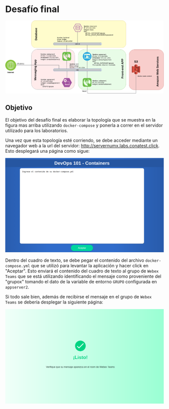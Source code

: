 # Desafío final

![alt desafio_final](desafio_final.png)



## Objetivo

El objetivo del desafío final es elaborar la topología que se muestra en la figura mas arriba utilizando `docker-compose` y ponerla a correr en el servidor utilizado para los laboratorios.

Una vez que esta topología esté corriendo, se debe acceder mediante un navegador web a la url del servidor: http://servernumx.labs.conatest.click. Esto desplegará una página como sigue:

![alt desafio_final](desafio_index.png)

Dentro del cuadro de texto, se debe pegar el contenido del archivo `docker-compose.yml` que se utilizó para levantar la aplicación y hacer click en "Aceptar". Esto enviará el contenido del cuadro de texto al grupo de `Webex Teams` que se está utilizando identificando el mensaje como proveniente del "grupox" tomando el dato de la variable de entorno `GRUPO` configurada en `appserver2`.

Si todo sale bien, además de recibirse el mensaje en el grupo de `Webex Teams` se debería desplegar la siguiente página:

![alt desafio_final](desafio_success.png)







